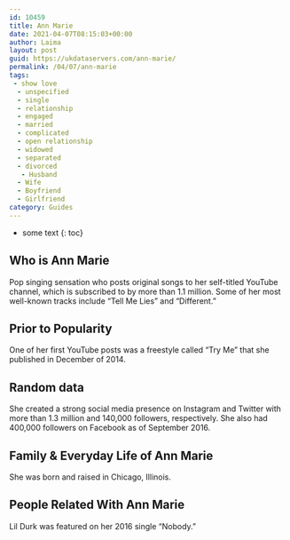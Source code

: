 ```yaml
---
id: 10459
title: Ann Marie
date: 2021-04-07T08:15:03+00:00
author: Laima
layout: post
guid: https://ukdataservers.com/ann-marie/
permalink: /04/07/ann-marie
tags:
 - show love
  - unspecified
  - single
  - relationship
  - engaged
  - married
  - complicated
  - open relationship
  - widowed
  - separated
  - divorced
   - Husband
  - Wife
  - Boyfriend
  - Girlfriend
category: Guides
---
```


* some text
{: toc}


## Who is Ann Marie
                  
                  
                  
Pop singing sensation who posts original songs to her self-titled YouTube channel, which is subscribed to by more than 1.1 million. Some of her most well-known tracks include &#8220;Tell Me Lies&#8221; and &#8220;Different.&#8221;
                  
              
            
              
            
                
                
                
## Prior to Popularity
                  
                  
                  
One of her first YouTube posts was a freestyle called &#8220;Try Me&#8221; that she published in December of 2014.
                  
              
            
              
            
                
                
                
## Random data
                  
                  
                  
She created a strong social media presence on Instagram and Twitter with more than 1.3 million and 140,000 followers, respectively. She also had 400,000 followers on Facebook as of September 2016.
                  
              
            
              
            
                
                
                
## Family & Everyday Life of Ann Marie
                  
                  
                  
She was born and raised in Chicago, Illinois.
                  
              
            
              
            
                
                
                
## People Related With Ann Marie
                  
                  
                  
Lil Durk was featured on her 2016 single &#8220;Nobody.&#8221;
                  
              
            
              
            
                
              
            
              
              
            
            
              
            
          
          
          